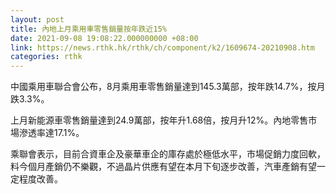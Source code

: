 ```yaml
---
layout: post
title: 內地上月乘用車零售銷量按年跌近15%
date: 2021-09-08 19:08:22.000000000 +08:00
link: https://news.rthk.hk/rthk/ch/component/k2/1609674-20210908.htm
categories: rthk
---
```


中國乘用車聯合會公布，8月乘用車零售銷量達到145.3萬部，按年跌14.7%，按月跌3.3%。

上月新能源車零售銷量達到24.9萬部，按年升1.68倍，按月升12%。內地零售市場滲透率達17.1%。

乘聯會表示，目前合資車企及豪華車企的庫存處於極低水平，市場促銷力度回軟，料今個月產銷仍不樂觀，不過晶片供應有望在本月下旬逐步改善，汽車產銷有望一定程度改善。

